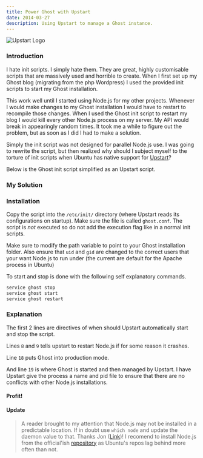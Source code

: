 ```yaml
---
title: Power Ghost with Upstart
date: 2014-03-27
description: Using Upstart to manage a Ghost instance.
---
```


![Upstart Logo](/posts/archive/content/images/2014/Mar/upstart80.png)

### Introduction

I hate init scripts. I simply hate them. They are great, highly customisable scripts that are massively used and horrible to create. When I first set up my Ghost blog (migrating from the php Wordpress) I used the provided init scripts to start my Ghost installation.

This work well until I started using Node.js for my other projects. Whenever I would make changes to my Ghost installation I would have to restart to recompile those changes. When I used the Ghost init script to restart my blog I would kill every other Node.js process on my server. My API would break in appearingly random times. It took me a while to figure out the problem, but as soon as I did I had to make a solution.

Simply the init script was not designed for parallel Node.js use. I was going to rewrite the script, but then realized why should I subject myself to the torture of init scripts when Ubuntu has native support for [Upstart](https://en.wikipedia.org/wiki/Upstart)?

Below is the Ghost init script simplified as an Upstart script.

### My Solution

 <code data-gist-id="9716678"></code>

### Installation

Copy the script into the `/etc/init/` directory (where Upstart reads its configurations on startup). Make sure the file is called `ghost.conf`. The script is *not* executed so do not add the execution flag like in a normal init scripts.

Make sure to modify the path variable to point to your Ghost installation folder. Also ensure that `uid` and `gid` are changed to the correct users that your want Node.js to run under (the current are default for the Apache process in Ubuntu)

To start and stop is done with the following self explanatory commands.

```bash
service ghost stop
service ghost start
service ghost restart
```

### Explanation

The first 2 lines are directives of when should Upstart automatically start and stop the script.

Lines `8` and `9` tells upstart to restart Node.js if for some reason it crashes.

Line `18` puts Ghost into production mode.

And line `19` is where Ghost is started and then managed by Upstart. I have Upstart give the process a name and pid file to ensure that there are no conflicts with other Node.js installations.

#### Profit!

#### Update

> A reader brought to my attention that Node.js may not be installed in a predictable location.
If in doubt use `which node` and update the daemon value to that. Thanks Jon ([Link](http://jensencloud.com))!
> I recomend to install Node.js from the official'ish [repository](https://launchpad.net/~chris-lea/+archive/ubuntu/node.js) as Ubuntu's repos lag behind more often than not.
